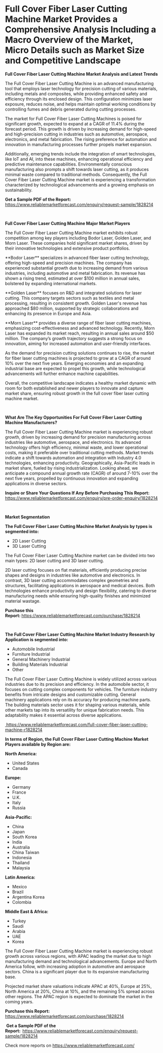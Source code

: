 <p><h1>Full Cover Fiber Laser Cutting Machine Market Provides a Comprehensive Analysis Including a Macro Overview of the Market, Micro Details such as Market Size and Competitive Landscape</h1></p><p><strong>Full Cover Fiber Laser Cutting Machine Market Analysis and Latest Trends</strong></p>
<p><p>The Full Cover Fiber Laser Cutting Machine is an advanced manufacturing tool that employs laser technology for precision cutting of various materials, including metals and composites, while providing enhanced safety and efficiency through its enclosed design. This configuration minimizes laser exposure, reduces noise, and helps maintain optimal working conditions by controlling fumes and debris generated during cutting processes.</p><p>The market for Full Cover Fiber Laser Cutting Machines is poised for significant growth, expected to expand at a CAGR of 11.4% during the forecast period. This growth is driven by increasing demand for high-speed and high-precision cutting in industries such as automotive, aerospace, electronics, and metal fabrication. The rising preference for automation and innovation in manufacturing processes further propels market expansion. </p><p>Additionally, emerging trends include the integration of smart technologies, like IoT and AI, into these machines, enhancing operational efficiency and predictive maintenance capabilities. Environmentally conscious manufacturing also prompts a shift towards laser cutting, as it produces minimal waste compared to traditional methods. Consequently, the Full Cover Fiber Laser Cutting Machine market is experiencing a transformation characterized by technological advancements and a growing emphasis on sustainability.</p></p>
<p><strong>Get a Sample PDF of the Report:&nbsp;</strong> <a href="https://www.reliablemarketforecast.com/enquiry/request-sample/1828214?utm_campaign=2253&utm_medium=2&utm_source=Github&utm_content=ia&utm_term=19022025&utm_id=full-cover-fiber-laser-cutting-machine">https://www.reliablemarketforecast.com/enquiry/request-sample/1828214</a></p>
<p>&nbsp;</p>
<p><strong>Full Cover Fiber Laser Cutting Machine Major Market Players</strong></p>
<p><p>The Full Cover Fiber Laser Cutting Machine market exhibits robust competition among key players including Bodor Laser, Golden Laser, and Morn Laser. These companies hold significant market shares, driven by their innovative technologies and extensive product portfolios.</p><p>**Bodor Laser** specializes in advanced fiber laser cutting technology, offering high-speed and precision machines. The company has experienced substantial growth due to increasing demand from various industries, including automotive and metal fabrication. Its revenue has shown a rising trend, estimated at over $100 million in annual sales, bolstered by expanding international markets.</p><p>**Golden Laser** focuses on R&D and integrated solutions for laser cutting. This company targets sectors such as textiles and metal processing, resulting in consistent growth. Golden Laser's revenue has approached $80 million, supported by strategic collaborations and enhancing its presence in Europe and Asia.</p><p>**Morn Laser** provides a diverse range of fiber laser cutting machines, emphasizing cost-effectiveness and advanced technology. Recently, Morn Laser has expanded its market reach, resulting in annual sales around $50 million. The company’s growth trajectory suggests a strong focus on innovation, aiming for increased automation and user-friendly interfaces.</p><p>As the demand for precision cutting solutions continues to rise, the market for fiber laser cutting machines is projected to grow at a CAGR of around 10% over the next five years. Emerging economies and an expanding industrial base are expected to propel this growth, while technological advancements will further enhance machine capabilities.</p><p>Overall, the competitive landscape indicates a healthy market dynamic with room for both established and newer players to innovate and capture market share, ensuring robust growth in the full cover fiber laser cutting machine market.</p></p>
<p>&nbsp;</p>
<p><strong>What Are The Key Opportunities For Full Cover Fiber Laser Cutting Machine Manufacturers?</strong></p>
<p><p>The Full Cover Fiber Laser Cutting Machine market is experiencing robust growth, driven by increasing demand for precision manufacturing across industries like automotive, aerospace, and electronics. Its advanced technology offers high efficiency, minimal waste, and lower operational costs, making it preferable over traditional cutting methods. Market trends indicate a shift towards automation and integration with Industry 4.0 technologies, enhancing productivity. Geographically, Asia-Pacific leads in market share, fueled by rising industrialization. Looking ahead, we anticipate a compound annual growth rate (CAGR) of around 7-10% over the next five years, propelled by continuous innovation and expanding applications in diverse sectors.</p></p>
<p><strong>Inquire or Share Your Questions If Any Before Purchasing This Report:</strong> <a href="https://www.reliablemarketforecast.com/enquiry/pre-order-enquiry/1828214?utm_campaign=2253&utm_medium=2&utm_source=Github&utm_content=ia&utm_term=19022025&utm_id=full-cover-fiber-laser-cutting-machine">https://www.reliablemarketforecast.com/enquiry/pre-order-enquiry/1828214</a></p>
<p>&nbsp;</p>
<p><strong>Market Segmentation</strong></p>
<p><strong>The Full Cover Fiber Laser Cutting Machine Market Analysis by types is segmented into:</strong></p>
<p><ul><li>2D Laser Cutting</li><li>3D Laser Cutting</li></ul></p>
<p><p>The Full Cover Fiber Laser Cutting Machine market can be divided into two main types: 2D laser cutting and 3D laser cutting. </p><p>2D laser cutting focuses on flat materials, efficiently producing precise shapes and designs in industries like automotive and electronics. In contrast, 3D laser cutting accommodates complex geometries and structures, facilitating applications in aerospace and medical devices. Both technologies enhance productivity and design flexibility, catering to diverse manufacturing needs while ensuring high-quality finishes and minimized material wastage.</p></p>
<p><strong>Purchase this Report:&nbsp;</strong><a href="https://www.reliablemarketforecast.com/purchase/1828214?utm_campaign=2253&utm_medium=2&utm_source=Github&utm_content=ia&utm_term=19022025&utm_id=full-cover-fiber-laser-cutting-machine">https://www.reliablemarketforecast.com/purchase/1828214</a></p>
<p>&nbsp;</p>
<p><strong>The Full Cover Fiber Laser Cutting Machine Market Industry Research by Application is segmented into:</strong></p>
<p><ul><li>Automobile Industrial</li><li>Furniture Industrial</li><li>General Machinery Industrial</li><li>Building Materials Industrial</li><li>Other</li></ul></p>
<p><p>The Full Cover Fiber Laser Cutting Machine is widely utilized across various industries due to its precision and efficiency. In the automobile sector, it focuses on cutting complex components for vehicles. The furniture industry benefits from intricate designs and customizable cutting. General machinery applications rely on its accuracy for producing machine parts. The building materials sector uses it for shaping various materials, while other markets tap into its versatility for unique fabrication needs. This adaptability makes it essential across diverse applications.</p></p>
<p><a href="https://www.reliablemarketforecast.com/full-cover-fiber-laser-cutting-machine-r1828214?utm_campaign=2253&utm_medium=2&utm_source=Github&utm_content=ia&utm_term=19022025&utm_id=full-cover-fiber-laser-cutting-machine">&nbsp;https://www.reliablemarketforecast.com/full-cover-fiber-laser-cutting-machine-r1828214</a></p>
<p><strong>In terms of Region, the Full Cover Fiber Laser Cutting Machine Market Players available by Region are:</strong></p>
<p>
    <p> <strong> North America: </strong>
        <ul>
            <li>United States</li>
            <li>Canada</li>
        </ul>
        </p> 
    <p> <strong> Europe: </strong>
        <ul>
            <li>Germany</li>
            <li>France</li>
            <li>U.K.</li>
            <li>Italy</li>
            <li>Russia</li>
        </ul>
        </p> 
    <p> <strong> Asia-Pacific: </strong>
        <ul>
            <li>China</li>
            <li>Japan</li>
            <li>South Korea</li>
            <li>India</li>
            <li>Australia</li>
            <li>China Taiwan</li>
            <li>Indonesia</li>
            <li>Thailand</li>
            <li>Malaysia</li>
        </ul>
        </p> 
    <p> <strong> Latin America: </strong>
        <ul>
            <li>Mexico</li>
            <li>Brazil</li>
            <li>Argentina Korea</li>
            <li>Colombia</li>
        </ul>
        </p> 
    <p> <strong> Middle East & Africa: </strong>
        <ul>
            <li>Turkey</li>
            <li>Saudi</li>
            <li>Arabia</li>
            <li>UAE</li>
            <li>Korea</li>
        </ul>
    </p>
    </p>
<p><p>The Full Cover Fiber Laser Cutting Machine market is experiencing robust growth across various regions, with APAC leading the market due to high manufacturing demand and technological advancements. Europe and North America follow, with increasing adoption in automotive and aerospace sectors. China is a significant player due to its expansive manufacturing base. </p><p>Projected market share valuations indicate APAC at 40%, Europe at 25%, North America at 20%, China at 10%, and the remaining 5% spread across other regions. The APAC region is expected to dominate the market in the coming years.</p></p>
<p><strong>Purchase this Report: </strong><a href="https://www.reliablemarketforecast.com/purchase/1828214?utm_campaign=2253&utm_medium=2&utm_source=Github&utm_content=ia&utm_term=19022025&utm_id=full-cover-fiber-laser-cutting-machine">https://www.reliablemarketforecast.com/purchase/1828214</a></p>
<p>&nbsp;<strong>Get a Sample PDF of the Report:&nbsp;&nbsp;</strong><a href="https://www.reliablemarketforecast.com/enquiry/request-sample/1828214?utm_campaign=2253&utm_medium=2&utm_source=Github&utm_content=ia&utm_term=19022025&utm_id=full-cover-fiber-laser-cutting-machine">https://www.reliablemarketforecast.com/enquiry/request-sample/1828214</a></p>
<p><strong></strong></p>
<p>Check more reports on <a href="https://www.reliablemarketforecast.com/?utm_campaign=2253&utm_medium=2&utm_source=Github&utm_content=ia&utm_term=19022025&utm_id=full-cover-fiber-laser-cutting-machine">https://www.reliablemarketforecast.com/</a></p>